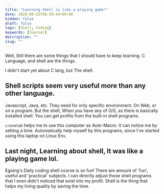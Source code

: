 ```yaml
---
title: "Learning Shell is like a playing game!"
date: 2020-08-25T08:59:44+09:00
hidden: false
draft: false
tags: [Shell, Coding]
keywords: [Journal]
description: ""
slug: ""
---
```


Well, Still there are some things that I should have to keep learning.
C Language, and shell are the things.

I didn't start yet about C lang, but The shell.

## Shell scripts seem very useful more than any other language.

Javascript, Java, etc. They need for only specific environment. On Web, or on a program.
But the shell, When you have any of O/S, as there is basically installed shell. 
You can get profits from the built-in shell programs.

`cronetab` helps me to use this computer as Auto-Macro. It can notice me by setting a time.
Automatically help myself by this programs, since I've started using this laptop on Linux Env.

## Last night, Learning about shell, It was like a playing game lol.

Egoing's Daily coding shell course is so fun!
There are amount of 'fun', useful and 'practical' subjects.
I can directly adjust those shell programs that I even didn't noticed that exist into my profit.
Shell is the thing that helps my living quality by saving the time.




